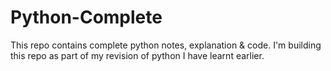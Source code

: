 # Python-Complete
This repo contains complete python notes, explanation &amp; code. I'm building this repo as part of my revision of python I have learnt earlier.  
